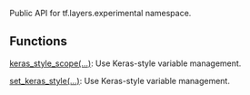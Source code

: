 
Public API for tf.layers.experimental namespace.
## Functions
[keras_style_scope(...)](https://www.tensorflow.org/api_docs/python/tf/compat/v1/layers/experimental/keras_style_scope): Use Keras-style variable management.

[set_keras_style(...)](https://www.tensorflow.org/api_docs/python/tf/compat/v1/layers/experimental/set_keras_style): Use Keras-style variable management.

